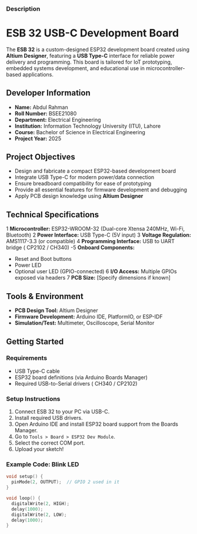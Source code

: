 ### Description
# ESB 32 USB-C Development Board

The **ESB 32** is a custom-designed ESP32 development board created using **Altium Designer**, featuring a **USB Type-C** interface for reliable power delivery and programming. This board is tailored for IoT prototyping, embedded systems development, and educational use in microcontroller-based applications.


## Developer Information

- **Name:** Abdul Rahman  
- **Roll Number:** BSEE21080  
- **Department:** Electrical Engineering  
- **Institution:** Information Technology University (ITU), Lahore  
- **Course:** Bachelor of Science in Electrical Engineering  
- **Project Year:** 2025  


##  Project Objectives

- Design and fabricate a compact ESP32-based development board
- Integrate USB Type-C for modern power/data connection
- Ensure breadboard compatibility for ease of prototyping
- Provide all essential features for firmware development and debugging
- Apply PCB design knowledge using **Altium Designer**


## Technical Specifications

1 **Microcontroller:** ESP32-WROOM-32 (Dual-core Xtensa 240MHz, Wi-Fi, Bluetooth)
2 **Power Interface:** USB Type-C (5V input)
3 **Voltage Regulation:** AMS1117-3.3 (or compatible)
4 **Programming Interface:** USB to UART bridge ( CP2102 / CH340)
-5 **Onboard Components:**
  - Reset and Boot buttons
  - Power LED
  - Optional user LED (GPIO-connected)
6 **I/O Access:** Multiple GPIOs exposed via headers
7 **PCB Size:** [Specify dimensions if known]

## Tools & Environment

- **PCB Design Tool:** Altium Designer
- **Firmware Development:** Arduino IDE, PlatformIO, or ESP-IDF
- **Simulation/Test:** Multimeter, Oscilloscope, Serial Monitor

## Getting Started
### Requirements

- USB Type-C cable
- ESP32 board definitions (via Arduino Boards Manager)
- Required USB-to-Serial drivers ( CH340 / CP2102)

### Setup Instructions

1. Connect ESB 32 to your PC via USB-C.
2. Install required USB drivers.
3. Open Arduino IDE and install ESP32 board support from the Boards Manager.
4. Go to `Tools > Board > ESP32 Dev Module`.
5. Select the correct COM port.
6. Upload your sketch!

###  Example Code: Blink LED

```cpp
void setup() {
  pinMode(2, OUTPUT);  // GPIO 2 used in it
}

void loop() {
  digitalWrite(2, HIGH);
  delay(1000);
  digitalWrite(2, LOW);
  delay(1000);
}
